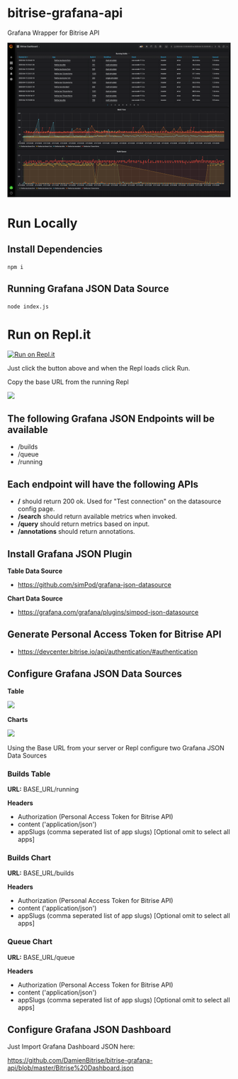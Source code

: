 # bitrise-grafana-api

Grafana Wrapper for Bitrise API

![](images/Grafana-Dashboard.png)

# Run Locally

## Install Dependencies

```npm i```

## Running Grafana JSON Data Source

```node index.js```

# Run on Repl.it

[![Run on Repl.it](https://repl.it/badge/github/DamienBitrise/bitrise-grafana-api)](https://repl.it/github/DamienBitrise/bitrise-grafana-api)

Just click the button above and when the Repl loads click Run.

Copy the base URL from the running Repl

![](images/replit-url.png)

## The following Grafana JSON Endpoints will be available

- /builds
- /queue
- /running

## Each endpoint will have the following APIs

- **/** should return 200 ok. Used for "Test connection" on the datasource config page.
- **/search** should return available metrics when invoked.
- **/query** should return metrics based on input.
- **/annotations** should return annotations.

## Install Grafana JSON Plugin

**Table Data Source**

- https://github.com/simPod/grafana-json-datasource

**Chart Data Source**

- https://grafana.com/grafana/plugins/simpod-json-datasource

## Generate Personal Access Token for Bitrise API

- https://devcenter.bitrise.io/api/authentication/#authentication

## Configure Grafana JSON Data Sources

**Table**

![](images/TableDataSource.png)

**Charts**

![](images/JSON-Plugin-Config.png)

Using the Base URL from your server or Repl configure two Grafana JSON Data Sources

### Builds Table

**URL:** BASE_URL/running

**Headers**
- Authorization (Personal Access Token for Bitrise API)
- content ('application/json')
- appSlugs (comma seperated list of app slugs) [Optional omit to select all apps]

### Builds Chart

**URL:** BASE_URL/builds

**Headers**
- Authorization (Personal Access Token for Bitrise API)
- content ('application/json')
- appSlugs (comma seperated list of app slugs) [Optional omit to select all apps]

### Queue Chart

**URL:** BASE_URL/queue

**Headers**
- Authorization (Personal Access Token for Bitrise API)
- content ('application/json')
- appSlugs (comma seperated list of app slugs) [Optional omit to select all apps]

## Configure Grafana JSON Dashboard

Just Import Grafana Dashboard JSON here:

https://github.com/DamienBitrise/bitrise-grafana-api/blob/master/Bitrise%20Dashboard.json
